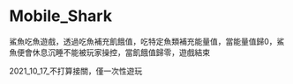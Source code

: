 # Mobile_Shark
鯊魚吃魚遊戲，透過吃魚補充飢餓值，吃特定魚類補充能量值，當能量值歸0，鯊魚便會休息沉睡不能被玩家操控，當飢餓值歸零，遊戲結束



2021_10_17_不打算接關，僅一次性遊玩
